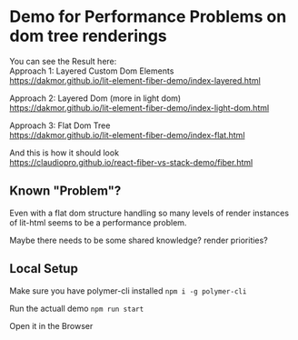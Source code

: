 # Demo for Performance Problems on dom tree renderings

You can see the Result here:  
Approach 1: Layered Custom Dom Elements  
https://dakmor.github.io/lit-element-fiber-demo/index-layered.html

Approach 2: Layered Dom (more in light dom)  
https://dakmor.github.io/lit-element-fiber-demo/index-light-dom.html

Approach 3: Flat Dom Tree  
https://dakmor.github.io/lit-element-fiber-demo/index-flat.html


And this is how it should look  
https://claudiopro.github.io/react-fiber-vs-stack-demo/fiber.html

## Known "Problem"?
Even with a flat dom structure handling so many levels of render instances of lit-html seems to be a performance problem.

Maybe there needs to be some shared knowledge? render priorities?

## Local Setup

Make sure you have polymer-cli installed
`npm i -g polymer-cli`

Run the actuall demo
`npm run start`

Open it in the Browser